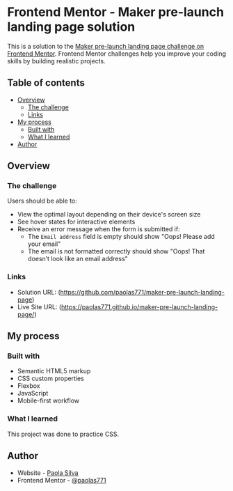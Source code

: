 # Frontend Mentor - Maker pre-launch landing page solution

This is a solution to the [Maker pre-launch landing page challenge on Frontend Mentor](https://www.frontendmentor.io/challenges/maker-prelaunch-landing-page-WVZIJtKLd). Frontend Mentor challenges help you improve your coding skills by building realistic projects. 

## Table of contents

- [Overview](#overview)
  - [The challenge](#the-challenge)
  - [Links](#links)
- [My process](#my-process)
  - [Built with](#built-with)
  - [What I learned](#what-i-learned)
- [Author](#author)



## Overview

### The challenge

Users should be able to:

- View the optimal layout depending on their device's screen size
- See hover states for interactive elements
- Receive an error message when the form is submitted if:
  - The `Email address` field is empty should show "Oops! Please add your email"
  - The email is not formatted correctly should show "Oops! That doesn’t look like an email address"



### Links

- Solution URL: (https://github.com/paolas771/maker-pre-launch-landing-page)
- Live Site URL: (https://paolas771.github.io/maker-pre-launch-landing-page/)

## My process

### Built with

- Semantic HTML5 markup
- CSS custom properties
- Flexbox
- JavaScript
- Mobile-first workflow



### What I learned
This project was done to practice CSS. 



## Author

- Website - [Paola Silva](https://github.com/paolas771)
- Frontend Mentor - [@paolas771](https://www.frontendmentor.io/profile/paolas771)
